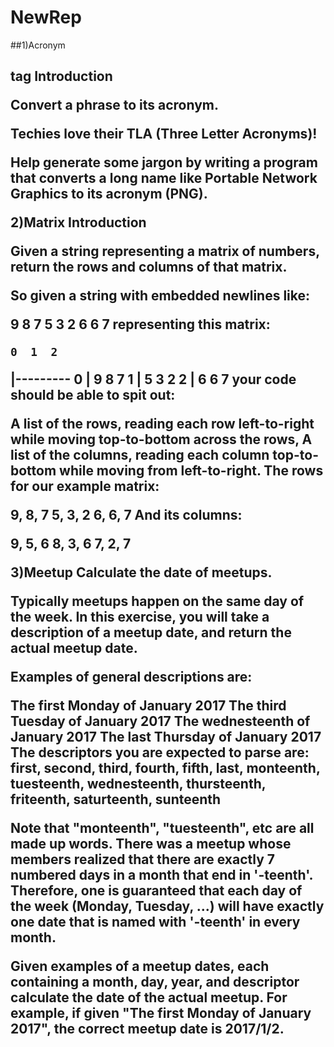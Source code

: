 # NewRep
##1)Acronym <h2> tag
Introduction

Convert a phrase to its acronym.

Techies love their TLA (Three Letter Acronyms)!

Help generate some jargon by writing a program that converts a long name like Portable Network Graphics to its acronym (PNG).



**2)Matrix**
Introduction

Given a string representing a matrix of numbers, return the rows and columns of that matrix.

So given a string with embedded newlines like:

9 8 7
5 3 2
6 6 7
representing this matrix:

    0  1  2
  |---------
0 | 9  8  7
1 | 5  3  2
2 | 6  6  7
your code should be able to spit out:

A list of the rows, reading each row left-to-right while moving top-to-bottom across the rows,
A list of the columns, reading each column top-to-bottom while moving from left-to-right.
The rows for our example matrix:

9, 8, 7
5, 3, 2
6, 6, 7
And its columns:

9, 5, 6
8, 3, 6
7, 2, 7

**3)Meetup**
Calculate the date of meetups.

Typically meetups happen on the same day of the week. In this exercise, you will take a description of a meetup date, and return the actual meetup date.

Examples of general descriptions are:

The first Monday of January 2017
The third Tuesday of January 2017
The wednesteenth of January 2017
The last Thursday of January 2017
The descriptors you are expected to parse are: first, second, third, fourth, fifth, last, monteenth, tuesteenth, wednesteenth, thursteenth, friteenth, saturteenth, sunteenth

Note that "monteenth", "tuesteenth", etc are all made up words. There was a meetup whose members realized that there are exactly 7 numbered days in a month that end in '-teenth'. Therefore, one is guaranteed that each day of the week (Monday, Tuesday, ...) will have exactly one date that is named with '-teenth' in every month.

Given examples of a meetup dates, each containing a month, day, year, and descriptor calculate the date of the actual meetup. For example, if given "The first Monday of January 2017", the correct meetup date is 2017/1/2.

